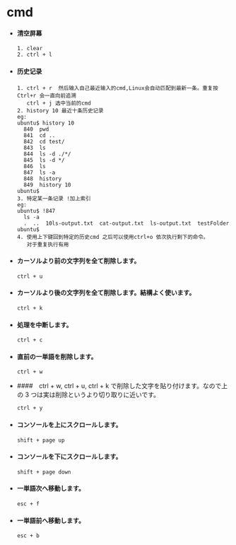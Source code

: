 # cmd  

- #### 清空屏幕
  ```
  1. clear
  2. ctrl + l
  ```
- #### 历史记录
  ```
  1. ctrl + r  然后输入自己最近输入的cmd,Linux会自动匹配到最新一条。重复按Ctrl+r 会一直向前追溯
     ctrl + j 选中当前的cmd
  2. history 10 最近十条历史记录
  eg:
  ubuntu$ history 10
    840  pwd
    841  cd ..
    842  cd test/
    843  ls
    844  ls -d ./*/
    845  ls -d */
    846  ls
    847  ls -a
    848  history
    849  history 10
  ubuntu$
  3. 特定某一条记录 !加上索引
  eg:
  ubuntu$ !847
    ls -a
    .  ..  10ls-output.txt  cat-output.txt  ls-output.txt  testFolder
  ubuntu$
  4. 使用上下键回到特定的历史cmd 之后可以使用ctrl+o 依次执行剩下的命令。
     对于重复执行有用
  ```
- #### カーソルより前の文字列を全て削除します。
  ```
  ctrl + u
  ```
- #### カーソルより後の文字列を全て削除します。結構よく使います。
  ```
  ctrl + k
  ```
- #### 処理を中断します。
  ```
  ctrl + c
  ```
- #### 直前の一単語を削除します。
  ```
  ctrl + w
  ```
- ####　ctrl + w, ctrl + u, ctrl + k で削除した文字を貼り付けます。なので上の 3 つは実は削除というより切り取りに近いです。
  ```
  ctrl + y
  ```
- #### コンソールを上にスクロールします。
  ```
  shift + page up
  ```
- #### コンソールを下にスクロールします。
  ```
  shift + page down
  ```
- #### 一単語次へ移動します。
  ```
  esc + f
  ```
- #### 一単語前へ移動します。
  ```
  esc + b
  ```

